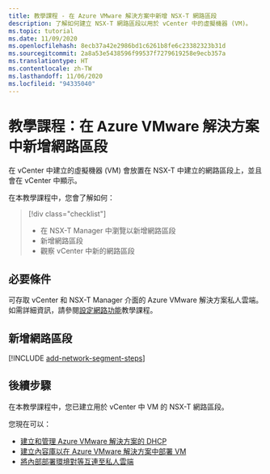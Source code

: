 ```yaml
---
title: 教學課程 - 在 Azure VMware 解決方案中新增 NSX-T 網路區段
description: 了解如何建立 NSX-T 網路區段以用於 vCenter 中的虛擬機器 (VM)。
ms.topic: tutorial
ms.date: 11/09/2020
ms.openlocfilehash: 8ecb37a42e2986bd1c6261b8fe6c23382323b31d
ms.sourcegitcommit: 2a8a53e5438596f99537f7279619258e9ecb357a
ms.translationtype: HT
ms.contentlocale: zh-TW
ms.lasthandoff: 11/06/2020
ms.locfileid: "94335040"
---
```

# <a name="tutorial-add-a-network-segment-in-azure-vmware-solution"></a>教學課程：在 Azure VMware 解決方案中新增網路區段 

在 vCenter 中建立的虛擬機器 (VM) 會放置在 NSX-T 中建立的網路區段上，並且會在 vCenter 中顯示。

在本教學課程中，您會了解如何：

> [!div class="checklist"]
> * 在 NSX-T Manager 中瀏覽以新增網路區段
> * 新增網路區段
> * 觀察 vCenter 中新的網路區段

## <a name="prerequisites"></a>必要條件

可存取 vCenter 和 NSX-T Manager 介面的 Azure VMware 解決方案私人雲端。 如需詳細資訊，請參閱[設定網路功能](tutorial-configure-networking.md)教學課程。

## <a name="add-a-network-segment"></a>新增網路區段

[!INCLUDE [add-network-segment-steps](includes/add-network-segment-steps.md)]

## <a name="next-steps"></a>後續步驟

在本教學課程中，您已建立用於 vCenter 中 VM 的 NSX-T 網路區段。 

您現在可以： 

- [建立和管理 Azure VMware 解決方案的 DHCP](manage-dhcp.md)
- [建立內容庫以在 Azure VMware 解決方案中部署 VM](deploy-vm-content-library.md) 
- [將內部部署環境對等互連至私人雲端](tutorial-expressroute-global-reach-private-cloud.md)


<!-- LINKS - external-->

<!-- LINKS - internal -->
